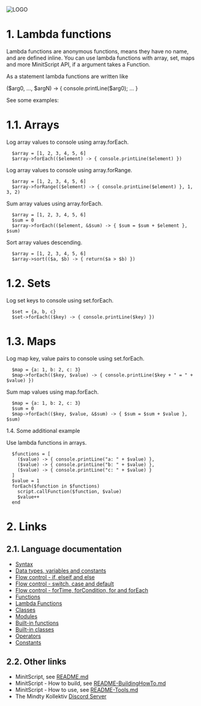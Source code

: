 ![LOGO](https://raw.githubusercontent.com/andreasdr/minitscript/master/resources/github/minitscript-logo.png)

# 1. Lambda functions

Lambda functions are anonymous functions, means they have no name, and are defined inline. You can use lambda functions with array, set, maps and more MinitScript API, if a argument takes a Function.

As a statement lambda functions are written like 
  
  ($arg0, ..., $argN) -> { console.printLine($arg0); ... }

See some examples:

# 1.1. Arrays

Log array values to console using array.forEach.

```
  $array = [1, 2, 3, 4, 5, 6]
  $array->forEach(($element) -> { console.printLine($element) })
```

Log array values to console using array.forRange.

```
  $array = [1, 2, 3, 4, 5, 6]
  $array->forRange(($element) -> { console.printLine($element) }, 1, 3, 2)
```

Sum array values using array.forEach.

```
  $array = [1, 2, 3, 4, 5, 6]
  $sum = 0
  $array->forEach(($element, &$sum) -> { $sum = $sum + $element }, $sum)
```

Sort array values descending.

```
  $array = [1, 2, 3, 4, 5, 6]
  $array->sort(($a, $b) -> { return($a > $b) })
```

# 1.2. Sets

Log set keys to console using set.forEach.

```
  $set = {a, b, c}
  $set->forEach(($key) -> { console.printLine($key) })
```

# 1.3. Maps

Log map key, value pairs to console using set.forEach.
```
  $map = {a: 1, b: 2, c: 3}
  $map->forEach(($key, $value) -> { console.printLine($key + " = " + $value) })
```

Sum map values using map.forEach.

```
  $map = {a: 1, b: 2, c: 3}
  $sum = 0
  $map->forEach(($key, $value, &$sum) -> { $sum = $sum + $value }, $sum)
```

1.4. Some additional example

Use lambda functions in arrays.

```
  $functions = [
    ($value) -> { console.printLine("a: " + $value) },
    ($value) -> { console.printLine("b: " + $value) },
    ($value) -> { console.printLine("c: " + $value) }
  ]
  $value = 1
  forEach($function in $functions)
    script.callFunction($function, $value)
    $value++
  end
```

# 2. Links

## 2.1. Language documentation
- [Syntax](./README-Syntax.md)
- [Data types, variables and constants](./README-DataTypes.md)
- [Flow control - if, elseif and else](./README-FlowControl-Conditions.md)
- [Flow control - switch, case and default](./README-FlowControl-Conditions2.md)
- [Flow control - forTime, forCondition, for and forEach](./README-FlowControl-Loops.md)
- [Functions](./README-Functions.md)
- [Lambda Functions](./README-Lambda-Functions.md)
- [Classes](./README-Classes.md)
- [Modules](./README-Modules.md)
- [Built-in functions](./README-BuiltIn-Functions.md)
- [Built-in classes](./README-BuiltIn-Classes.md)
- [Operators](./README-Operators.md)
- [Constants](./README-Constants.md)

## 2.2. Other links

- MinitScript, see [README.md](../README.md)
- MinitScript - How to build, see [README-BuildingHowTo.md](../README-BuildingHowTo.md)
- MinitScript - How to use, see [README-Tools.md](../README-Tools.md)
- The Mindty Kollektiv [Discord Server](https://discord.gg/Na4ACaFD)
